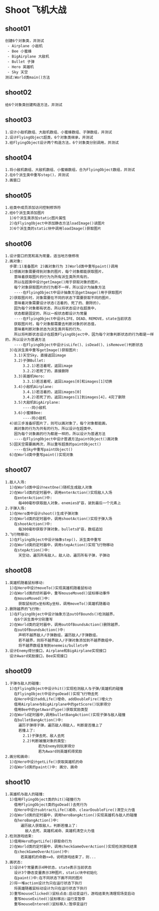 # Shoot 飞机大战
## shoot01 
    创建6个对象类，并测试
     - Airplane 小敌机
     - Bee 小蜜蜂
     - BigAirplane 大敌机
     - Bullet 子弹
     - Hero 英雄机
     - Sky 天空
    测试:World类main()方法
## shoot02
    给6个对象类创建构造方法，并测试    
## shoot03
    1.设计小敌机数组、大敌机数组、小蜜蜂数组、子弹数组，并测试
    2.设计FlyingObject超类，6个对象类继承，并测试
    3.给FlyingObject设计两个构造方法，6个对象类分别调用，并测试
## shoot04
    1.将小敌机数组、大敌机数组、小蜜蜂数组，合为FlyingObject数组，并测试
    2.在6个派生类中重写step()，并测试
    3.画窗口    
## shoot05
    1.给类中成员添加访问控制修饰符
    2.给6个派生类添加图片
      1)6个派生类添加static图片属性
      2)在FlyingObject中添加静态方法loadImage()读图片
      3)6个派生类的static块中调用loadImage()获取图片
## shoot06
    1.设计窗口的宽和高为常量，适当地方做修改
    2.画对象:
      步骤:1)准备图片 2)画对象行为 3)World类中重写paint()调用
      1)想画对象需要得到对象的图片，每个对象都能获取图片，
        意味着获取图片的行为为所有派生类所共有的，
    	所以在超类中设计getImage()用于获取对象的图片，
    	每个对象获取图片的行为都不一样，所以设计为抽象方法
        ----在FlyingObject中设计抽象方法getImage()用于获取图片
      2)获取图片时，对象需要在不同的状态下需要获取不同的图片，
        意味着对象需要设计状态(活着的、死了的、删除的)，
        因为每个对象都有状态，所以将状态设计在超类中，
    	状态都是固定的，所以一般状态都设计为常量
    	----在FlyingObject中设计LIFE、DEAD、REMOVE，state当前状态
        获取图片时，每个对象都需要去判断对象的状态值，
    	意味着判断对象状态为派生类共有的行为，
    	所以将判断状态设计在超类FlyingObject中，因为每个对象判断状态的行为都是一样的，所以设计为普通方法
	    ----在FlyingObject中设计isLife()、isDead()、isRemove()判断状态
      3)在派生类中重写getImage()获取图片:
        3.1)天空Sky，直接返回image
        3.2)子弹Bullet:
            3.2.1)若活着呢，返回image
            3.2.2)若死了的，直接删除
        3.3)英雄机Hero:
            3.3.1)若活着呢，返回images[0]和images[1]切换
        3.4)小敌机Airplane:
            3.4.1)若活着的，返回images[0]
            3.4.2)若死了的，返回images[1]到images[4]，4完了删除
        3.5)大敌机BigAirplane:
            ----同小敌机
        3.6)小蜜蜂Bee:
            ----同小敌机
      4)前三步准备好图片了，则可以画对象了，每个对象都能画，
        画对象的行为为共有的行为，所以设计在超类中，
        因为每个对象画的行为都是一样的，所以设计为普通方法
        ----在FlyingObject中设计普通方法paintObject()画对象
      5)因天空需要画两次，所以重写超类的paintObject()
        ----在Sky中重写paintObject()
      6)在World类中重写paint()实现对象
## shoot07
    1.敌人入场:
      1)在World类中设计nextOne()随机生成敌人对象
      2)在World类的定时器中，调用enterAction()实现敌人入场
        在enterAction()中:
    	  每400毫秒获取敌人对象，enemies扩容，装到最后一个元素上
    2.子弹入场:
      1)在Hero类中设计shoot()生成子弹对象
      2)在World类的定时器中，调用shootAction()实现子弹入场
        在shootAction()中:
    	  每300毫秒获取子弹对象，bullets扩容，数组追加
    3.飞行物移动:
      1)在FlyingObject中设计抽象step()，派生类中重写
      2)在World类的定时器中，调用stepAction()实现飞行物移动
        在stepAction()中:
    	  天空动，遍历所有敌人，敌人动，遍历所有子弹，子弹动
## shoot08
    1.英雄机随着鼠标移动:
      1)在Hero中设计moveTo()实现英雄机随着鼠标动
      2)在World类的侦听器中，重写mouseMoved()鼠标移动事件
        在mouseMoved()中:
    	  获取鼠标的x坐标和y坐标，调用moveTo()英雄机随着动
    2.删除越界的飞行物:
      1)在FlyingObject中设计抽象方法outOfBounds()检测越界，
        在6个派生类中分别重写
      2)在World类的定时器中，调用outOfBoundsAction()删除越界，
        在outOfBoundsAction()中:
    	  声明不越界敌人/子弹数组，遍历敌人/子弹数组，
    	  若不越界，则将不越界敌人/子弹对象添加到不越界数组中，
    	  将不越界数组复制到enemeis/bullets中
    3.设计Enemy得分接口，Airplane和BigAirplane实现接口
      设计Award奖励接口，Bee实现接口
## shoot09
    1.子弹与敌人的碰撞:
      1)在FlyingObject中设计hit()实现检测敌人与子弹/英雄机的碰撞
        在FlyingObject中设计goDead()实现飞行物去死
        在Hero中设计addLife()增命、addDoubleFire()增火力
    	借用Airplane与BigAirplane中的getScore()玩家得分
    	借用Bee中的getAwardType()获取奖励类型
      2)在World定时器中,调用bulletBangAction()实现子弹与敌人碰撞
        在bulletBangAction()中:
    	  遍历子弹得子弹，遍历敌人得敌人，判断是否撞上了
    	  若撞上了:
    	    2.1)子弹去死、敌人去死
    	    2.2)判断被撞对象的类型:
    	           若为Enemy则玩家得分
    			   若为Award则英雄机得奖励
    2.画分和画命:
      1)在Hero中设计getLife()获取英雄机的命
      2)在World类的paint()中: 画分、画命
## shoot10
    1.英雄机与敌人的碰撞:
      1)借用FlyingObject类的hit()碰撞行为
        借用FlyingObject类的goDead()去死行为
    	在Hero中设计subtractLife()减命、clearDoubleFire()清空火力值
      2)在World类的定时器中，调用heroBangAction()实现英雄机与敌人的碰撞
        在heroBangAction()中:
    	   遍历敌人获取敌人，判断若撞上了:
    	     敌人去死、英雄机减命、英雄机清空火力值
    2.检测游戏结束:
      1)借用Hero的getLife()获取命行为
      2)在World类的定时器中，调用checkGameOverAction()实现检测游戏结束
        在checkGameOverAction()中:
    	   若英雄机的命数<=0，说明游戏结束了，则...
    3.画状态:
      1)设计4个常量表示4种状态，state表示当前状态
        设计3个静态变量表示3种图片，static块中初始化
        在paint()中:在不同状态下画不同的图片
      2)将一堆action设计为只在运行状态下执行
        将英雄随着鼠标动设计为只在运行状态下执行
      3)重写mouseClicked()鼠标点击:启动变运行，游戏结束先清理现场变启动
        重写mouseExited()鼠标移出:运行变暂停
    	重写mouseEntered()鼠标移入:暂停变运行
